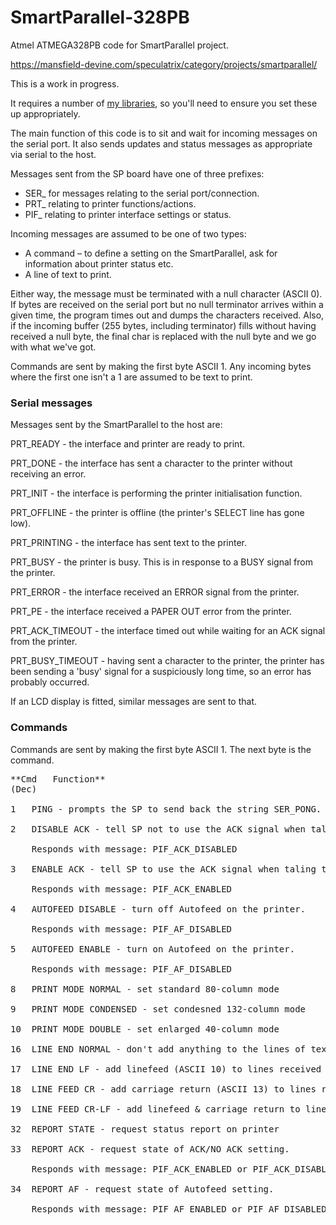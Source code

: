 # SmartParallel-328PB
Atmel ATMEGA328PB code for SmartParallel project.

https://mansfield-devine.com/speculatrix/category/projects/smartparallel/

This is a work in progress.

It requires a number of [my libraries](https://github.com/mspeculatrix/avr-lib), so you'll need to ensure you set these up appropriately. 

The main function of this code is to sit and wait for incoming messages on the serial port. It also sends updates and status messages as appropriate via serial to the host.

Messages sent from the SP board have one of three prefixes:
* SER_ for messages relating to the serial port/connection.
* PRT_ relating to printer functions/actions.
* PIF_ relating to printer interface settings or status.

Incoming messages are assumed to be one of two types:

* A command – to define a setting on the SmartParallel, ask for information about printer status etc.
* A line of text to print.

Either way, the message must be terminated with a null character (ASCII 0). If bytes are received on the serial port but no null terminator arrives within a given time, the program times out and dumps the characters received. Also, if the incoming buffer (255 bytes, including terminator) fills without having received a null byte, the final char is replaced with the null byte and we go with what we've got.

Commands are sent by making the first byte ASCII 1. Any incoming bytes where the first one isn't a 1 are assumed to be text to print.

### Serial messages

Messages sent by the SmartParallel to the host are:

PRT_READY - the interface and printer are ready to print.

PRT_DONE - the interface has sent a character to the printer without receiving an error.

PRT_INIT - the interface is performing the printer initialisation function.

PRT_OFFLINE - the printer is offline (the printer's SELECT line has gone low).

PRT_PRINTING - the interface has sent text to the printer.

PRT_BUSY - the printer is busy. This is in response to a BUSY signal from the printer.

PRT_ERROR - the interface received an ERROR signal from the printer.

PRT_PE - the interface received a PAPER OUT error from the printer.

PRT_ACK_TIMEOUT - the interface timed out while waiting for an ACK signal from the printer.

PRT_BUSY_TIMEOUT - having sent a character to the printer, the printer has been sending a 'busy' signal for a suspiciously long time, so an error has probably occurred.

If an LCD display is fitted, similar messages are sent to that.

### Commands

Commands are sent by making the first byte ASCII 1. The next byte is the command.

<pre>
**Cmd 	Function**
(Dec)

1	PING - prompts the SP to send back the string SER_PONG.

2	DISABLE ACK - tell SP not to use the ACK signal when talking to printer.

	Responds with message: PIF_ACK_DISABLED

3 	ENABLE ACK - tell SP to use the ACK signal when taling to printer.

	Responds with message: PIF_ACK_ENABLED

4	AUTOFEED DISABLE - turn off Autofeed on the printer.

	Responds with message: PIF_AF_DISABLED

5	AUTOFEED ENABLE - turn on Autofeed on the printer. 

	Responds with message: PIF_AF_DISABLED

8	PRINT MODE NORMAL - set standard 80-column mode

9	PRINT MODE CONDENSED - set condesned 132-column mode

10	PRINT MODE DOUBLE - set enlarged 40-column mode

16	LINE END NORMAL - don't add anything to the lines of text received

17	LINE END LF - add linefeed (ASCII 10) to lines received

18	LINE FEED CR - add carriage return (ASCII 13) to lines received

19	LINE FEED CR-LF - add linefeed & carriage return to lines received

32 	REPORT STATE - request status report on printer

33 	REPORT ACK - request state of ACK/NO ACK setting.

	Responds with message: PIF_ACK_ENABLED or PIF_ACK_DISABLED

34 	REPORT AF - request state of Autofeed setting.

	Responds with message: PIF_AF_ENABLED or PIF_AF_DISABLED</pre>

